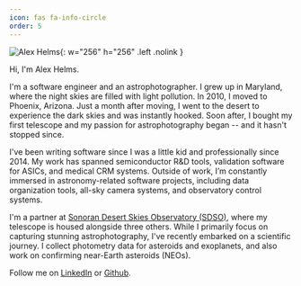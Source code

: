```yaml
---
icon: fas fa-info-circle
order: 5
---
```


![Alex Helms](/assets/img/alex-helms-profile-large.png){: w="256" h="256" .left .nolink }

Hi, I'm Alex Helms.

I'm a software engineer and an astrophotographer.
I grew up in Maryland, where the night skies are filled with light pollution.
In 2010, I moved to Phoenix, Arizona.
Just a month after moving, I went to the desert to experience the dark skies and was instantly hooked.
Soon after, I bought my first telescope and my passion for astrophotography began -- and it hasn't stopped since.

I've been writing software since I was a little kid and professionally since 2014.
My work has spanned semiconductor R&D tools, validation software for ASICs, and medical CRM systems.
Outside of work, I’m constantly immersed in astronomy-related software projects, including data organization tools, all-sky camera systems, and observatory control systems.

I'm a partner at [Sonoran Desert Skies Observatory (SDSO)](https://sdso.space), where my telescope is housed alongside three others.
While I primarily focus on capturing stunning astrophotography, I've recently embarked on a scientific journey.
I collect photometry data for asteroids and exoplanets, and also work on confirming near-Earth asteroids (NEOs).

Follow me on [LinkedIn](https://www.linkedin.com/in/alex-helms-13b77479) or [Github](https://github.com/alexhelms).
